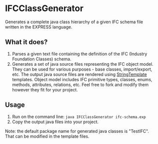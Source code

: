 # IFCClassGenerator
Generates a complete java class hierarchy of a given IFC schema file written in the EXPRESS language.

## What it does?

1. Parses a given text file containing the definition of the IFC (Industry Foundation Classes) schema.
2. Generates a set of java source files representing the IFC object model. They can be used for various purposes - base classes, import/export, etc.
The output java source files are rendered using [StringTemplate](http://www.stringtemplate.org/) templates. Object model includes IFC primitive types, classes, enums, methods, attributes, relations, etc. Feel free to fork and modify them however they fit for your project.

## Usage

1. Run on the command line:
`java IFCClassGenerator ifc-schema.exp`
2. Copy the output java files into your project.

Note: the default package name for generated java classes is "TestIFC". That can be modified in the template files.
